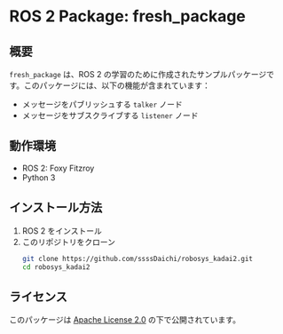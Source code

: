 # ROS 2 Package: fresh_package

## 概要
`fresh_package` は、ROS 2 の学習のために作成されたサンプルパッケージです。このパッケージには、以下の機能が含まれています：
- メッセージをパブリッシュする `talker` ノード
- メッセージをサブスクライブする `listener` ノード

## 動作環境
- ROS 2: Foxy Fitzroy
- Python 3

## インストール方法
1. ROS 2 をインストール
2. このリポジトリをクローン
   ```bash
   git clone https://github.com/ssssDaichi/robosys_kadai2.git
   cd robosys_kadai2
## ライセンス
このパッケージは [Apache License 2.0](LICENSE) の下で公開されています。
